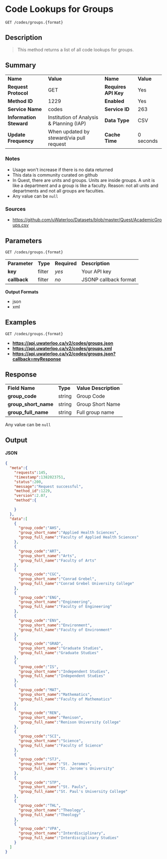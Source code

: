 # Code Lookups for Groups

```
GET /codes/groups.{format}
```

## Description

> This method returns a list of all code lookups for groups.

## Summary

<table>
  <tr>
    <td><b>Name</b></td>
    <td><b>Value</b></td>
    <td><b><b>Name</b></b></td>
    <td><b>Value</b></td>
  </tr>
  <tr>
    <td><b>Request Protocol</b></td>
    <td>GET</td>
    <td><b>Requires API Key</b></td>
    <td>Yes</td>
  </tr>
  <tr>
    <td><b>Method ID</b></td>
    <td>1229</td>
    <td><b>Enabled</b></td>
    <td>Yes</td>
  </tr>
  <tr>
    <td><b>Service Name</b></td>
    <td>codes</td>
    <td><b>Service ID</b></td>
    <td>263</td>
  </tr>
  <tr>
    <td><b>Information Steward</b></td>
    <td>Institution of Analysis & Planning (IAP)</td>
    <td><b>Data Type</b></td>
    <td>CSV</td>
  </tr>
  <tr>
    <td><b>Update Frequency</b></td>
    <td>When updated by steward/via pull request</td>
    <td><b>Cache Time</b></td>
    <td>0 seconds</td>
  </tr>
</table>


### Notes

- Usage won't increase if there is no data returned
- This data is community curated on github
- In Quest, there are units and groups. Units are inside groups. A unit is like a department and a group is like a faculty. Reason: not all units and departments and not all groups are faculties.
- Any value can be `null`


### Sources

- https://github.com/uWaterloo/Datasets/blob/master/Quest/AcademicGroups.csv


## Parameters

```
GET /codes/groups.{format}
```

<table>
  <tr>
    <td><b>Parameter</b></td>
    <td><b>Type</b></td>
    <td><b><b>Required</b></b></td>
    <td><b>Description</b></td>
  </tr>
  <tr>
    <td><b>key</b></td>
    <td>filter</td>
    <td><i>yes</i></td>
    <td>Your API key</td>
  </tr>
  <tr>
    <td><b>callback</b></td>
    <td>filter</td>
    <td><i>no</i></td>
    <td>JSONP callback format</td>
  </tr>
</table>

**Output Formats**

- json
- xml


## Examples

```
GET /codes/groups.{format}
```

- **https://api.uwaterloo.ca/v2/codes/groups.json**
- **https://api.uwaterloo.ca/v2/codes/groups.xml**
- **https://api.uwaterloo.ca/v2/codes/groups.json?callback=myResponse**


## Response

<table>
  <tr>
    <td><b>Field Name</b></td>
    <td><b>Type</b></td>
    <td><b>Value Description</b></td>
  </tr>
  <tr>
    <td><b>group_code</b></td>
    <td>string</td>
    <td>Group Code</td>
  </tr>
  <tr>
    <td><b>group_short_name</b></td>
    <td>string</td>
    <td>Group Short Name</td>
  </tr>
  <tr>
    <td><b>group_full_name</b></td>
    <td>string</td>
    <td>Full group name</td>
  </tr>
</table>


Any value can be `null`

## Output

#### JSON

```json
{
  "meta":{
    "requests":145,
    "timestamp":1382023751,
    "status":200,
    "message":"Request successful",
    "method_id":1229,
    "version":2.07,
    "method":{
      
    }
  },
  "data":[
    {
      "group_code":"AHS",
      "group_short_name":"Applied Health Sciences",
      "group_full_name":"Faculty of Applied Health Sciences"
    },
    {
      "group_code":"ART",
      "group_short_name":"Arts",
      "group_full_name":"Faculty of Arts"
    },
    {
      "group_code":"CGC",
      "group_short_name":"Conrad Grebel",
      "group_full_name":"Conrad Grebel University College"
    },
    {
      "group_code":"ENG",
      "group_short_name":"Engineering",
      "group_full_name":"Faculty of Engineering"
    },
    {
      "group_code":"ENV",
      "group_short_name":"Environment",
      "group_full_name":"Faculty of Environment"
    },
    {
      "group_code":"GRAD",
      "group_short_name":"Graduate Studies",
      "group_full_name":"Graduate Studies"
    },
    {
      "group_code":"IS",
      "group_short_name":"Independent Studies",
      "group_full_name":"Independent Studies"
    },
    {
      "group_code":"MAT",
      "group_short_name":"Mathematics",
      "group_full_name":"Faculty of Mathematics"
    },
    {
      "group_code":"REN",
      "group_short_name":"Renison",
      "group_full_name":"Renison University College"
    },
    {
      "group_code":"SCI",
      "group_short_name":"Science",
      "group_full_name":"Faculty of Science"
    },
    {
      "group_code":"STJ",
      "group_short_name":"St. Jeromes",
      "group_full_name":"St. Jerome's University"
    },
    {
      "group_code":"STP",
      "group_short_name":"St. Pauls",
      "group_full_name":"St. Paul's University College"
    },
    {
      "group_code":"THL",
      "group_short_name":"Theology",
      "group_full_name":"Theology"
    },
    {
      "group_code":"VPA",
      "group_short_name":"Interdisciplinary",
      "group_full_name":"Interdisciplinary Studies"
    }
  ]
}
```

